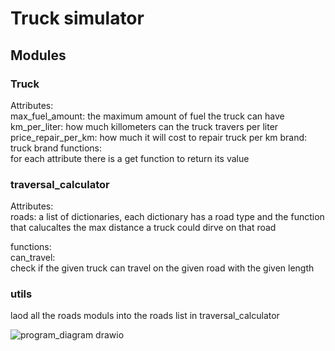 # Truck simulator  

## Modules  
### Truck
Attributes:  
max_fuel_amount: the maximum amount of fuel the truck can have  
km_per_liter: how much killometers can the truck travers per liter  
price_repair_per_km: how much it will cost to repair truck per km
brand: truck brand
functions:  
for each attribute there is a get function to return its value

### traversal_calculator
Attributes:  
roads: a list of dictionaries, each dictionary has a road type and the function that calucaltes the max distance a truck could dirve on that road

functions:  
can_travel:  
check if the given truck can travel on the given road with the given length   

### utils
laod all the roads moduls into the roads list in traversal_calculator

![program_diagram drawio](https://github.com/najeebib/Backend-bootcamp-exercises/assets/79699737/970c648a-a634-4cf6-ba92-7231aa072138)
